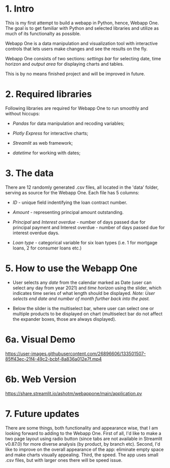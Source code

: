 # 1. Intro
This is my first attempt to build a webapp in Python, hence, Webapp One. The goal is to get familiar with Python and selected libraries and utilize as much of its functionalty as possible.

Webapp One is a data manipulation and visualization tool with interactive controls that lets users make changes and see the results on the fly.

Webapp One consists of two sections: *settings bar* for selecting date, time horizon and *output area* for displaying charts and tables.

This is by no means finished project and will be improved in future.

# 2. Required libraries
Following libraries are required for Webapp One to run smoothly and without hiccups:

* *Pandas* for data manipulation and recoding variables;

* *Plotly Express* for interactive charts;

* *Streamlit* as web framework;

* *datetime* for working with dates;


# 3. The data
There are 12 randomly generated .csv files, all located in the 'data' folder, serving as source for the Webapp One. Each file has 5 columns:

* *ID* - unique field indentifying the loan contract number.

* *Amount* - representing principal amount outstanding.

* *Principal* and *Interest overdue* - number of days passed due for principal payment and Interest overdue - number of days passed due for interest overdue days.

* *Loan type* - categorical variable for six loan types (i.e. 1 for mortgage loans, 2 for consumer loans etc.)


# 5. How to use the Webapp One
* User selects any *date* from the calendar marked as Date (user can select any day from year 2021) and *time horizon* using the slider, which indicates time series of what length should be displayed. *Note: User selects end date and number of month further back into the past.*

* Below the silder is the multiselect bar, where user can select one or multiple products to be displayed on chart (multiselect bar do not affect the expander boxes, those are always displayed).

# 6a. Visual Demo

https://user-images.githubusercontent.com/26896606/133501507-85ff43ec-21f4-49c2-bcbf-8a836a012e7f.mp4


# 6b. Web Version

https://share.streamlit.io/ashotm/webappone/main/application.py 

# 7. Future updates
There are some things, both functionality and appearance wise, that I am looking forward to adding to the Webapp One. First of all, I'd like to make a two page layout using radio button (since tabs are not available in Streamlit v0.87.0) for more diverse analysis (by product, by branch etc). Second, I'd like to improve on the overall appearance of the app: eliminate empty space and make charts visually appealing. Third, the speed. The app uses small .csv files, but with larger ones there will be speed issue.
